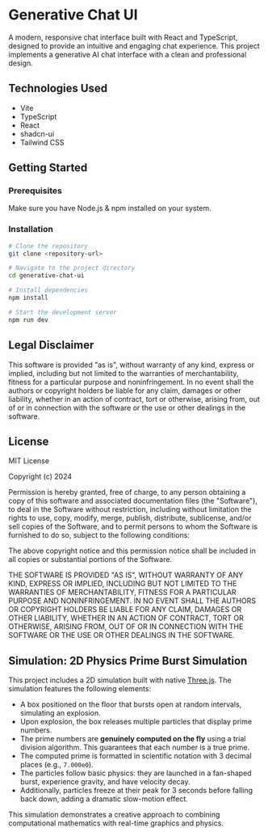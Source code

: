 # Generative Chat UI

A modern, responsive chat interface built with React and TypeScript, designed to provide an intuitive and engaging chat experience. This project implements a generative AI chat interface with a clean and professional design.

## Technologies Used

- Vite
- TypeScript
- React
- shadcn-ui
- Tailwind CSS

## Getting Started

### Prerequisites

Make sure you have Node.js & npm installed on your system.

### Installation

```sh
# Clone the repository
git clone <repository-url>

# Navigate to the project directory
cd generative-chat-ui

# Install dependencies
npm install

# Start the development server
npm run dev
```

## Legal Disclaimer

This software is provided "as is", without warranty of any kind, express or implied, including but not limited to the warranties of merchantability, fitness for a particular purpose and noninfringement. In no event shall the authors or copyright holders be liable for any claim, damages or other liability, whether in an action of contract, tort or otherwise, arising from, out of or in connection with the software or the use or other dealings in the software.

## License

MIT License

Copyright (c) 2024 

Permission is hereby granted, free of charge, to any person obtaining a copy
of this software and associated documentation files (the "Software"), to deal
in the Software without restriction, including without limitation the rights
to use, copy, modify, merge, publish, distribute, sublicense, and/or sell
copies of the Software, and to permit persons to whom the Software is
furnished to do so, subject to the following conditions:

The above copyright notice and this permission notice shall be included in all
copies or substantial portions of the Software.

THE SOFTWARE IS PROVIDED "AS IS", WITHOUT WARRANTY OF ANY KIND, EXPRESS OR
IMPLIED, INCLUDING BUT NOT LIMITED TO THE WARRANTIES OF MERCHANTABILITY,
FITNESS FOR A PARTICULAR PURPOSE AND NONINFRINGEMENT. IN NO EVENT SHALL THE
AUTHORS OR COPYRIGHT HOLDERS BE LIABLE FOR ANY CLAIM, DAMAGES OR OTHER
LIABILITY, WHETHER IN AN ACTION OF CONTRACT, TORT OR OTHERWISE, ARISING FROM,
OUT OF OR IN CONNECTION WITH THE SOFTWARE OR THE USE OR OTHER DEALINGS IN THE
SOFTWARE.

## Simulation: 2D Physics Prime Burst Simulation

This project includes a 2D simulation built with native [Three.js](https://threejs.org/). The simulation features the following elements:

- A box positioned on the floor that bursts open at random intervals, simulating an explosion.
- Upon explosion, the box releases multiple particles that display prime numbers.
- The prime numbers are **genuinely computed on the fly** using a trial division algorithm. This guarantees that each number is a true prime.
- The computed prime is formatted in scientific notation with 3 decimal places (e.g., `7.000e0`).
- The particles follow basic physics: they are launched in a fan-shaped burst, experience gravity, and have velocity decay.
- Additionally, particles freeze at their peak for 3 seconds before falling back down, adding a dramatic slow-motion effect.

This simulation demonstrates a creative approach to combining computational mathematics with real-time graphics and physics.
